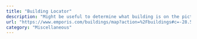 ```yaml
---
title: "Building Locator"
description: "Might be useful to determine what building is on the picture."
url: "https://www.emporis.com/buildings/map?action=%2Fbuildings#c=-28.524107,134.985543&z=4"
category: "Miscellaneous"
---
```


